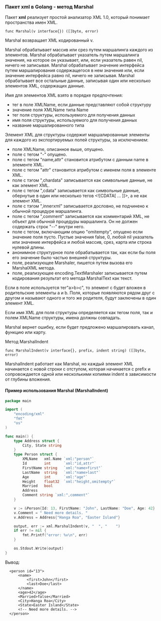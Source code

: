 ### Пакет xml в Golang - метод Marshal

Пакет **xml** реализует простой анализатор XML 1.0, который понимает пространства имен XML.

```
func Marshal(v interface{}) ([]byte, error)

```

Marshal возвращает XML кодированный v.

Marshal обрабатывает массив или срез путем маршалинга каждого из элементов. Marshal обрабатывает указатель путем маршалинга значения, на которое он указывает, или, если указатель равен nil, ничего не записывая. Marshal обрабатывает значение интерфейса путем маршалирования содержащегося в нем значения или, если значение интерфейса равно nil, ничего не записывая. Marshal обрабатывает все остальные данные, записывая один или несколько элементов XML, содержащих данные.

Имя для элементов XML взято в порядке предпочтения:

*   тег в поле XMLName, если данные представляют собой структуру
*   значение поля XMLName типа Name
*   тег поля структуры, используемого для получения данных
*   имя поля структуры, используемого для получения данных
*   название маршалированного типа

Элемент XML для структуры содержит маршалированные элементы для каждого из экспортируемых полей структуры, за исключением:

*   поле XMLName, описанное выше, опущено.
*   поле с тегом "-" опущено.
*   поле с тегом "name,attr" становится атрибутом с данным name в элементе XML.
*   поле с тегом "attr" становится атрибутом с именем поля в элементе XML.
*   поле с тэгом ",chardata" записывается как символьные данные, не как элемент XML.
*   поле с тегом ",cdata" записывается как символьные данные, обернутые в один или несколько тегов <!\[CDATA\[ ... \]\]>, а не как элемент XML.
*   поле с тэгом ",innerxml" записывается дословно, не подчинено к обычной процедуре маршалинга.
*   поле с тегом ",comment" записывается как комментарий XML, не объект для обычной процедуры маршалинга. Он не должен содержать строк "--" внутри него.
*   поле с тегом, включающим опцию "omitempty", опущено если значение поля пусто. Пустые значения false, 0, любой nil указатель или значение интерфейса и любой массив, срез, карта или строка нулевой длины.
*   анонимное структурное поле обрабатывается так, как если бы поля его значение было частью внешней структуры.
*   поле, реализующее Marshaler, пишется путем вызова его MarshalXML метода.
*   поле, реализующее encoding.TextMarshaler записывается путем кодирования результат его метода MarshalText как текст.

Если в поле используется тег"a>b>c", то элемент c будет вложен в родительские элементы a и b. Поля, которые появляются рядом друг с другом и называют одного и того же родителя, будут заключены в один элемент XML.

Если имя XML для поля структуры определяется как тегом поля, так и полем XMLName структуры, имена должны совпадать.

Marshal вернет ошибку, если будет предложено маршалировать канал, функцию или карту.

Метод MarshalIndent

```
func MarshalIndent(v interface{}, prefix, indent string) ([]byte, error)

```

MarshalIndent работает как Marshal, но каждый элемент XML начинается с новой строки с отступом, которая начинается с prefix и сопровождается одной или несколькими копиями indent в зависимости от глубины вложения.

#### Пример использования Marshal (MarshalIndent)

```go
package main

import (
    "encoding/xml"
    "fmt"
    "os"
)

func main() {
    type Address struct {
        City, State string
    }
    type Person struct {
        XMLName   xml.Name `xml:"person"`
        Id        int      `xml:"id,attr"`
        FirstName string   `xml:"name>first"`
        LastName  string   `xml:"name>last"`
        Age       int      `xml:"age"`
        Height    float32  `xml:"height,omitempty"`
        Married   bool
        Address
        Comment string `xml:",comment"`
    }

    v := &Person{Id: 13, FirstName: "John", LastName: "Doe", Age: 42}
    v.Comment = " Need more details. "
    v.Address = Address{"Hanga Roa", "Easter Island"}

    output, err := xml.MarshalIndent(v, "  ", "    ")
    if err != nil {
        fmt.Printf("error: %v\n", err)
    }

    os.Stdout.Write(output)
}

```

Вывод:

```
  <person id="13">
      <name>
          <first>John</first>
          <last>Doe</last>
      </name>
      <age>42</age>
      <Married>false</Married>
      <City>Hanga Roa</City>
      <State>Easter Island</State>
      <!-- Need more details. -->
  </person>
```
